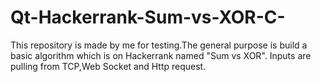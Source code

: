 # Qt-Hackerrank-Sum-vs-XOR-C-

This repository is made by me for testing.The general purpose is 
build a basic algorithm which is on Hackerrank named "Sum vs  XOR".
Inputs are pulling from TCP,Web Socket and Http request.
